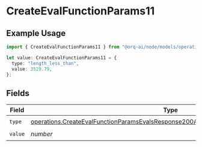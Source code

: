 # CreateEvalFunctionParams11

## Example Usage

```typescript
import { CreateEvalFunctionParams11 } from "@orq-ai/node/models/operations";

let value: CreateEvalFunctionParams11 = {
  type: "length_less_than",
  value: 3529.79,
};
```

## Fields

| Field                                                                                                                                                                                          | Type                                                                                                                                                                                           | Required                                                                                                                                                                                       | Description                                                                                                                                                                                    |
| ---------------------------------------------------------------------------------------------------------------------------------------------------------------------------------------------- | ---------------------------------------------------------------------------------------------------------------------------------------------------------------------------------------------- | ---------------------------------------------------------------------------------------------------------------------------------------------------------------------------------------------- | ---------------------------------------------------------------------------------------------------------------------------------------------------------------------------------------------- |
| `type`                                                                                                                                                                                         | [operations.CreateEvalFunctionParamsEvalsResponse200ApplicationJSONResponseBody511Type](../../models/operations/createevalfunctionparamsevalsresponse200applicationjsonresponsebody511type.md) | :heavy_check_mark:                                                                                                                                                                             | N/A                                                                                                                                                                                            |
| `value`                                                                                                                                                                                        | *number*                                                                                                                                                                                       | :heavy_check_mark:                                                                                                                                                                             | N/A                                                                                                                                                                                            |